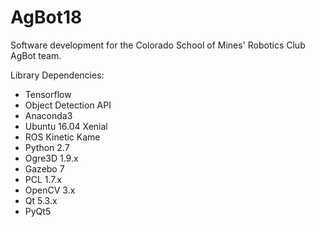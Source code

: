 # AgBot18
Software development for the Colorado School of Mines' Robotics Club AgBot team. 

Library Dependencies:
- Tensorflow
- Object Detection API
- Anaconda3
- Ubuntu 16.04 Xenial
- ROS Kinetic Kame
- Python 2.7
- Ogre3D 1.9.x
- Gazebo 7
- PCL 1.7.x
- OpenCV 3.x
- Qt 5.3.x
- PyQt5
